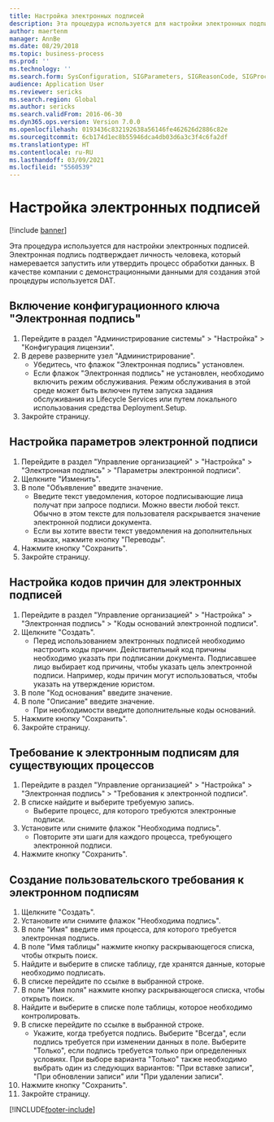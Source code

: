 ```yaml
---
title: Настройка электронных подписей
description: Эта процедура используется для настройки электронных подписей.
author: maertenm
manager: AnnBe
ms.date: 08/29/2018
ms.topic: business-process
ms.prod: ''
ms.technology: ''
ms.search.form: SysConfiguration, SIGParameters, SIGReasonCode, SIGProcSetup
audience: Application User
ms.reviewer: sericks
ms.search.region: Global
ms.author: sericks
ms.search.validFrom: 2016-06-30
ms.dyn365.ops.version: Version 7.0.0
ms.openlocfilehash: 0193436c832192638a56146fe462626d2886c82e
ms.sourcegitcommit: 6cb174d1ec8b55946dca4db03d6a3c3f4c6fa2df
ms.translationtype: HT
ms.contentlocale: ru-RU
ms.lasthandoff: 03/09/2021
ms.locfileid: "5560539"
---
```

# <a name="set-up-electronic-signatures"></a>Настройка электронных подписей

[!include [banner](../../includes/banner.md)]

Эта процедура используется для настройки электронных подписей. Электронная подпись подтверждает личность человека, который намеревается запустить или утвердить процесс обработки данных. В качестве компании с демонстрационными данными для создания этой процедуры используется DAT.


## <a name="enable-the-electronic-signature-configuration-key"></a>Включение конфигурационного ключа "Электронная подпись"
1. Перейдите в раздел "Администрирование системы" > "Настройка" > "Конфигурация лицензии".
2. В дереве разверните узел "Администрирование".
    * Убедитесь, что флажок "Электронная подпись" установлен.  
    * Если флажок "Электронная подпись" не установлен, необходимо включить режим обслуживания. Режим обслуживания в этой среде может быть включен путем запуска задания обслуживания из Lifecycle Services или путем локального использования средства Deployment.Setup.  
3. Закройте страницу.

## <a name="set-up-electronic-signature-parameters"></a>Настройка параметров электронной подписи
1. Перейдите в раздел "Управление организацией" > "Настройка" > "Электронная подпись" > "Параметры электронной подписи".
2. Щелкните "Изменить".
3. В поле "Объявление" введите значение.
    * Введите текст уведомления, которое подписывающие лица получат при запросе подписи. Можно ввести любой текст. Обычно в этом тексте для пользователя раскрывается значение электронной подписи документа.  
    * Если вы хотите ввести текст уведомления на дополнительных языках, нажмите кнопку "Переводы".  
4. Нажмите кнопку "Сохранить".
5. Закройте страницу.

## <a name="set-up-reason-codes-for-electronic-signatures"></a>Настройка кодов причин для электронных подписей
1. Перейдите в раздел "Управление организацией" > "Настройка" > "Электронная подпись" > "Коды оснований электронной подписи".
2. Щелкните "Создать".
    * Перед использованием электронных подписей необходимо настроить коды причин. Действительный код причины необходимо указать при подписании документа.     Подписавшее лицо выбирает код причины, чтобы указать цель электронной подписи. Например, коды причин могут использоваться, чтобы указать на утверждение юристом.  
3. В поле "Код основания" введите значение.
4. В поле "Описание" введите значение.
    * При необходимости введите дополнительные коды оснований.  
5. Нажмите кнопку "Сохранить".
6. Закройте страницу.

## <a name="require-electronic-signatures-for-existing-processes"></a>Требование к электронным подписям для существующих процессов
1. Перейдите в раздел "Управление организацией" > "Настройка" > "Электронная подпись" > "Требования к электронной подписи".
2. В списке найдите и выберите требуемую запись.
    * Выберите процесс, для которого требуются электронные подписи.  
3. Установите или снимите флажок "Необходима подпись".
    * Повторите эти шаги для каждого процесса, требующего электронной подписи.  
4. Нажмите кнопку "Сохранить".

## <a name="create-a-custom-requirement-for-electronic-signatures"></a>Создание пользовательского требования к электронном подписям
1. Щелкните "Создать".
2. Установите или снимите флажок "Необходима подпись".
3. В поле "Имя" введите имя процесса, для которого требуется электронная подпись.
4. В поле "Имя таблицы" нажмите кнопку раскрывающегося списка, чтобы открыть поиск.
5. Найдите и выберите в списке таблицу, где хранятся данные, которые необходимо подписать.
6. В списке перейдите по ссылке в выбранной строке.
7. В поле "Имя поля" нажмите кнопку раскрывающегося списка, чтобы открыть поиск.
8. Найдите и выберите в списке поле таблицы, которое необходимо контролировать.
9. В списке перейдите по ссылке в выбранной строке.
    * Укажите, когда требуется подпись.     Выберите "Всегда", если подпись требуется при изменении данных в поле.     Выберите "Только", если подпись требуется только при определенных условиях. При выборе варианта "Только" также необходимо выбрать один из следующих вариантов: "При вставке записи", "При обновлении записи" или "При удалении записи".  
10. Нажмите кнопку "Сохранить".
11. Закройте страницу.



[!INCLUDE[footer-include](../../../../includes/footer-banner.md)]